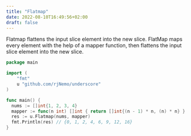 ```yaml
---
title: "Flatmap"
date: 2022-08-10T16:49:56+02:00
draft: false
---
```


Flatmap flattens the input slice element into the new slice. FlatMap maps every element with the help of a mapper function, then flattens the input slice element into the new slice.

```go
package main

import (
	"fmt"
	u "github.com/rjNemo/underscore"
)

func main() {
  nums := []int{1, 2, 3, 4}
  mapper := func(n int) []int { return []int{(n - 1) * n, (n) * n} }
  res := u.Flatmap(nums, mapper)
  fmt.Println(res) // {0, 1, 2, 4, 6, 9, 12, 16}
}
```
